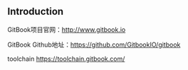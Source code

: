 ## Introduction

GitBook项目官网：http://www.gitbook.io

GitBook Github地址：https://github.com/GitbookIO/gitbook

toolchain https://toolchain.gitbook.com/